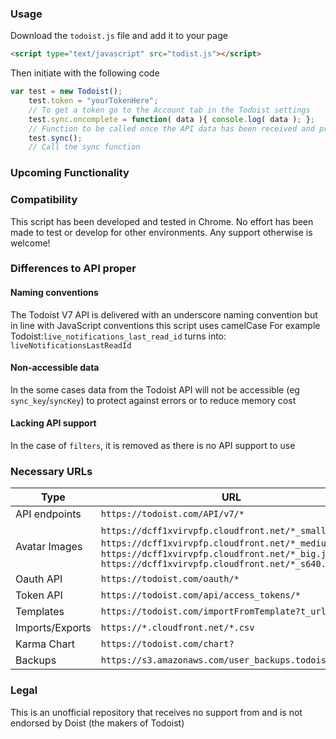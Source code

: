 ### Usage

Download the `todoist.js` file and add it to your page
```html
<script type="text/javascript" src="todist.js"></script>
```
Then initiate with the following code
```javascript
var test = new Todoist();
	test.token = "yourTokenHere";
	// To get a token go to the Account tab in the Todoist settings
	test.sync.oncomplete = function( data ){ console.log( data ); };
	// Function to be called once the API data has been received and processed
	test.sync();
	// Call the sync function
```

### Upcoming Functionality

### Compatibility

This script has been developed and tested in Chrome. No effort has been made to test or develop for other environments. Any support otherwise is welcome!

### Differences to API proper

#### Naming conventions

The Todoist V7 API is delivered with an underscore naming convention  but in line with JavaScript conventions this script uses camelCase
For example Todoist:`live_notifications_last_read_id` turns into: `liveNotificationsLastReadId`

<!-- But it is possible to change this with the `.toConvention( string )` method. passing one of the following:

* `CamelCase` or `CC`
* `camelCase` or `cC`
* `_` or `underscore`
* `lowercase`
* `UPPERCASE` -->

#### Non-accessible data

In the some cases data from the Todoist API will not be accessible (eg `sync_key`/`syncKey`) to protect against errors or to reduce memory cost

#### Lacking API support

In the case of `filters`, it is removed as there is no API support to use

### Necessary URLs

Type | URL
--- | ---
API endpoints | `https://todoist.com/API/v7/*`
Avatar Images | `https://dcff1xvirvpfp.cloudfront.net/*_small.jpg`, `https://dcff1xvirvpfp.cloudfront.net/*_medium.jpg`, `https://dcff1xvirvpfp.cloudfront.net/*_big.jpg` `https://dcff1xvirvpfp.cloudfront.net/*_s640.jpg`
Oauth API | `https://todoist.com/oauth/*`
Token API | `https://todoist.com/api/access_tokens/*`
Templates | `https://todoist.com/importFromTemplate?t_url=*`
Imports/Exports | `https://*.cloudfront.net/*.csv`
Karma Chart | `https://todoist.com/chart?`
Backups | `https://s3.amazonaws.com/user_backups.todoist.com/*`

### Legal

 This is an unofficial repository that receives no support from and is not endorsed by Doist (the makers of Todoist)
